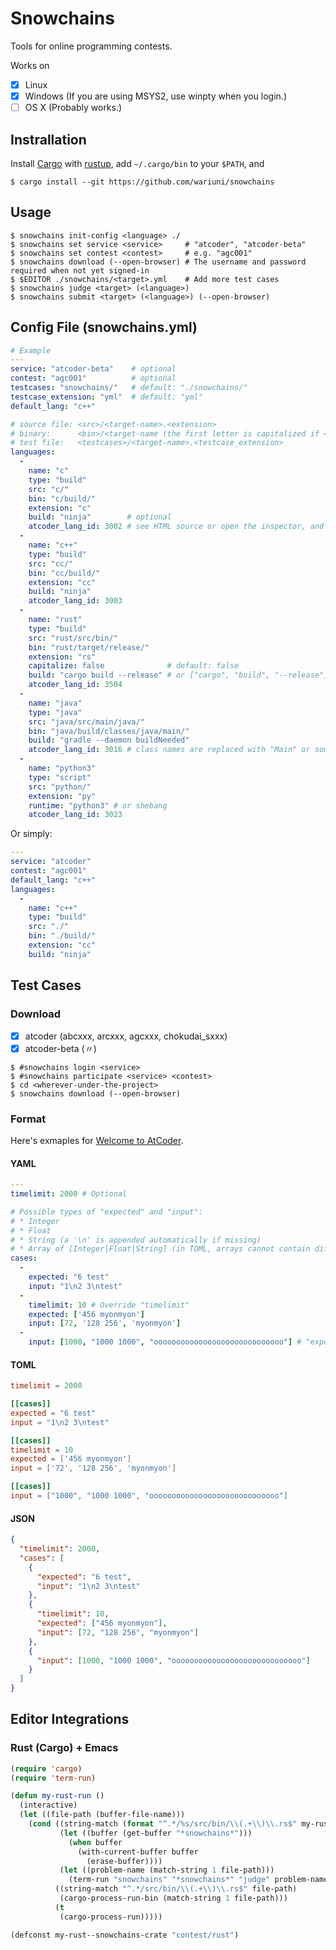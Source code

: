 # Snowchains

Tools for online programming contests.

Works on
- [x] Linux
- [x] Windows (If you are using MSYS2, use winpty when you login.)
- [ ] OS X (Probably works.)

## Instrallation

Install [Cargo](https://github.com/rust-lang/cargo) with
[rustup](https://github.com/rust-lang-nursery/rustup.rs),
add `~/.cargo/bin` to your `$PATH`, and

```console
$ cargo install --git https://github.com/wariuni/snowchains
```

## Usage

```console
$ snowchains init-config <language> ./
$ snowchains set service <service>     # "atcoder", "atcoder-beta"
$ snowchains set contest <contest>     # e.g. "agc001"
$ snowchains download (--open-browser) # The username and password required when not yet signed-in
$ $EDITOR ./snowchains/<target>.yml    # Add more test cases
$ snowchains judge <target> (<language>)
$ snowchains submit <target> (<language>) (--open-browser)
```

## Config File (snowchains.yml)

```yaml
# Example
---
service: "atcoder-beta"    # optional
contest: "agc001"          # optional
testcases: "snowchains/"   # default: "./snowchains/"
testcase_extension: "yml"  # default: "yml"
default_lang: "c++"

# source file: <src>/<target-name>.<extension>
# binary:      <bin>/<target-name (the first letter is capitalized if <capitalize>)>(.[class|exe])
# test file:   <testcases>/<target-name>.<testcase_extension>
languages:
  -
    name: "c"
    type: "build"
    src: "c/"
    bin: "c/build/"
    extension: "c"
    build: "ninja"        # optional
    atcoder_lang_id: 3002 # see HTML source or open the inspector, and search by "option"
  -
    name: "c++"
    type: "build"
    src: "cc/"
    bin: "cc/build/"
    extension: "cc"
    build: "ninja"
    atcoder_lang_id: 3003
  -
    name: "rust"
    type: "build"
    src: "rust/src/bin/"
    bin: "rust/target/release/"
    extension: "rs"
    capitalize: false              # default: false
    build: "cargo build --release" # or ["cargo", "build", "--release"]
    atcoder_lang_id: 3504
  -
    name: "java"
    type: "java"
    src: "java/src/main/java/"
    bin: "java/build/classes/java/main/"
    build: "gradle --daemon buildNeeded"
    atcoder_lang_id: 3016 # class names are replaced with "Main" or something
  -
    name: "python3"
    type: "script"
    src: "python/"
    extension: "py"
    runtime: "python3" # or shebang
    atcoder_lang_id: 3023
```

Or simply:

```yaml
---
service: "atcoder"
contest: "agc001"
default_lang: "c++"
languages:
  -
    name: "c++"
    type: "build"
    src: "./"
    bin: "./build/"
    extension: "cc"
    build: "ninja"
```

## Test Cases

### Download

- [x] atcoder (abcxxx, arcxxx, agcxxx, chokudai_sxxx)
- [x] atcoder-beta (〃)

```console
$ #snowchains login <service>
$ #snowchains participate <service> <contest>
$ cd <wherever-under-the-project>
$ snowchains download (--open-browser)
```

### Format

Here's exmaples for [Welcome to AtCoder](https://beta.atcoder.jp/contests/practice/tasks/practice_1).

#### YAML
```yaml
---
timelimit: 2000 # Optional

# Possible types of "expected" and "input":
# * Integer
# * Float
# * String (a '\n' is appended automatically if missing)
# * Array of [Integer|Float|String] (in TOML, arrays cannot contain different types of data)
cases:
  -
    expected: "6 test"
    input: "1\n2 3\ntest"
  -
    timelimit: 10 # Override "timelimit"
    expected: ['456 myonmyon']
    input: [72, '128 256', 'myonmyon']
  -
    input: [1000, "1000 1000", "ooooooooooooooooooooooooooooo"] # "expected" is optional
```

#### TOML

```toml
timelimit = 2000

[[cases]]
expected = "6 test"
input = "1\n2 3\ntest"

[[cases]]
timelimit = 10
expected = ['456 myonmyon']
input = ['72', '128 256', 'myonmyon']

[[cases]]
input = ["1000", "1000 1000", "ooooooooooooooooooooooooooooo"]
```

#### JSON

```json
{
  "timelimit": 2000,
  "cases": [
    {
      "expected": "6 test",
      "input": "1\n2 3\ntest"
    },
    {
      "timelimit": 10,
      "expected": ["456 myonmyon"],
      "input": [72, "128 256", "myonmyon"]
    },
    {
      "input": [1000, "1000 1000", "ooooooooooooooooooooooooooooo"]
    }
  ]
}
```

## Editor Integrations

### Rust (Cargo) + Emacs

```lisp
(require 'cargo)
(require 'term-run)

(defun my-rust-run ()
  (interactive)
  (let ((file-path (buffer-file-name)))
    (cond ((string-match (format "^.*/%s/src/bin/\\(.+\\)\\.rs$" my-rust--snowchains-crate) file-path)
           (let ((buffer (get-buffer "*snowchains*")))
             (when buffer
               (with-current-buffer buffer
                 (erase-buffer))))
           (let ((problem-name (match-string 1 file-path)))
             (term-run "snowchains" "*snowchains*" "judge" problem-name "rust")))
          ((string-match "^.*/src/bin/\\(.+\\)\\.rs$" file-path)
           (cargo-process-run-bin (match-string 1 file-path)))
          (t
           (cargo-process-run)))))

(defconst my-rust--snowchains-crate "contest/rust")
```
